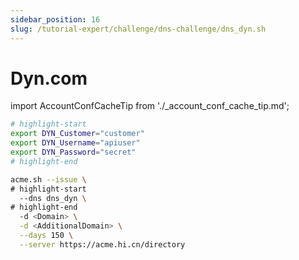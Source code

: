 ```yaml
---
sidebar_position: 16
slug: /tutorial-expert/challenge/dns-challenge/dns_dyn.sh
---
```


# Dyn.com

import AccountConfCacheTip from './_account_conf_cache_tip.md';

<AccountConfCacheTip />

```bash
# highlight-start
export DYN_Customer="customer"
export DYN_Username="apiuser"
export DYN_Password="secret"
# highlight-end

acme.sh --issue \
# highlight-start
  --dns dns_dyn \
# highlight-end
  -d <Domain> \
  -d <AdditionalDomain> \
  --days 150 \
  --server https://acme.hi.cn/directory
```
